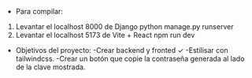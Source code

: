* Para compilar:
1) Levantar el localhost 8000 de Django python manage.py runserver 
2) Levantar el localhost 5173 de Vite + React npm run dev 

* Objetivos del proyecto:
-Crear backend y fronted ✓
-Estilisar con tailwindcss.
-Crear un botón que copie la contraseña generada al lado de la clave mostrada.
